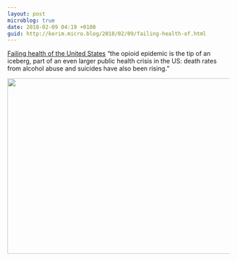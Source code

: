 ```yaml
---
layout: post
microblog: true
date: 2018-02-09 04:19 +0100
guid: http://kerim.micro.blog/2018/02/09/failing-health-of.html
---
```

[Failing health of the United States](http://www.bmj.com/content/360/bmj.k496) “the opioid epidemic is the tip of an iceberg, part of an even larger public health crisis in the US: death rates from alcohol abuse and suicides have also been rising.”

<img src="http://micro.oxus.net/uploads/2018/ad325f0007.jpg" width="600" height="398" />
